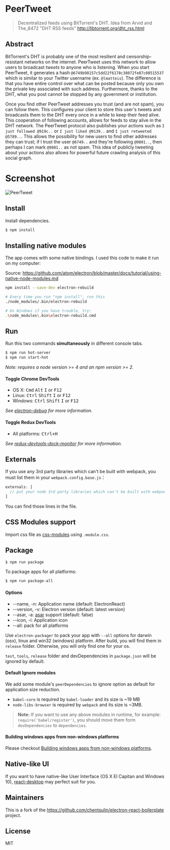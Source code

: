 # PeerTweet

> Decentralized feeds using BitTorrent's DHT. Idea from Arvid and The_8472 "DHT RSS feeds" http://libtorrent.org/dht_rss.html


## Abstract

BitTorrent's DHT is probably one of the most resilient and censorship-resistant networks on the internet. PeerTweet uses this network to allow users to broadcast *tweets* to anyone who is listening. When you start PeerTweet, it generates a hash `@6749b98157c5dd22f6178c38072fe87c08515537` which is similar to your Twitter username (ex. `@lmatteis`). The difference is that you have entire control over what can be posted because only you own the private key associated with such address. Furthermore, thanks to the DHT, what you post cannot be stopped by any government or institution.

Once you find other PeerTweet addresses you trust (and are not spam), you can follow them. This configures your client to store this user's tweets and broadcasts them to the DHT every once in a while to keep their feed alive. This cooperation of following accounts, allows for feeds to stay alive in the DHT network. The PeerTweet protocol also publishes your actions such as `I just followed @919c..` or `I just liked @9139..` and `I just retweeted @5789..`. This allows the possibility for new users to find other addresses they can trust; if I trust the user `@6749..` and they're following `@9801..`, then perhaps I can mark `@9801..` as not spam. This idea of publicly tweeting about your actions also allows for powerful future crawling analysis of this social graph.

<!-- In terms of storing tweets on the network, things are implemented similarly to this proposal: http://libtorrent.org/dht_rss.html - Each tweet is an immutable object which is `put()` on the network and contains an important `next` property which a list of exactly 3 hashes and allows for the implementation of a Skip list. These 3 hashes are the hashes of the item 1, 2 and 4 hops away. This allows for parallel `get()` requests when iterating over someones feed. The head is the only mutable object of the feed and contains information such as the user's name, a little description and an HTTP url to their avatar. -->



# Screenshot

![PeerTweet](http://i.imgur.com/fnpYDqA.png)



## Install

Install dependencies.

```bash
$ npm install
```

## Installing native modules

The app comes with some native bindings. I used this code to make it run on my computer:

Source: https://github.com/atom/electron/blob/master/docs/tutorial/using-native-node-modules.md

```bash
npm install --save-dev electron-rebuild

# Every time you run "npm install", run this
./node_modules/.bin/electron-rebuild

# On Windows if you have trouble, try:
.\node_modules\.bin\electron-rebuild.cmd
```


## Run

Run this two commands __simultaneously__ in different console tabs.

```bash
$ npm run hot-server
$ npm run start-hot
```

*Note: requires a node version >= 4 and an npm version >= 2.*

#### Toggle Chrome DevTools

- OS X: <kbd>Cmd</kbd> <kbd>Alt</kbd> <kbd>I</kbd> or <kbd>F12</kbd>
- Linux: <kbd>Ctrl</kbd> <kbd>Shift</kbd> <kbd>I</kbd> or <kbd>F12</kbd>
- Windows: <kbd>Ctrl</kbd> <kbd>Shift</kbd> <kbd>I</kbd> or <kbd>F12</kbd>

*See [electron-debug](https://github.com/sindresorhus/electron-debug) for more information.*

#### Toggle Redux DevTools

- All platforms: <kbd>Ctrl+H</kbd>

*See [redux-devtools-dock-monitor](https://github.com/gaearon/redux-devtools-dock-monitor) for more information.*


## Externals

If you use any 3rd party libraries which can't be built with webpack, you must list them in your `webpack.config.base.js`：

```javascript
externals: [
  // put your node 3rd party libraries which can't be built with webpack here (mysql, mongodb, and so on..)
]
```

You can find those lines in the file.


## CSS Modules support

Import css file as [css-modules](https://github.com/css-modules/css-modules) using `.module.css`.


## Package

```bash
$ npm run package
```

To package apps for all platforms:

```bash
$ npm run package-all
```

#### Options

- --name, -n: Application name (default: ElectronReact)
- --version, -v: Electron version (default: latest version)
- --asar, -a: [asar](https://github.com/atom/asar) support (default: false)
- --icon, -i: Application icon
- --all: pack for all platforms

Use `electron-packager` to pack your app with `--all` options for darwin (osx), linux and win32 (windows) platform. After build, you will find them in `release` folder. Otherwise, you will only find one for your os.

`test`, `tools`, `release` folder and devDependencies in `package.json` will be ignored by default.

#### Default Ignore modules

We add some module's `peerDependencies` to ignore option as default for application size reduction.

- `babel-core` is required by `babel-loader` and its size is ~19 MB
- `node-libs-browser` is required by `webpack` and its size is ~3MB.

> **Note:** If you want to use any above modules in runtime, for example: `require('babel/register')`, you should move them form `devDependencies` to `dependencies`.

#### Building windows apps from non-windows platforms

Please checkout [Building windows apps from non-windows platforms](https://github.com/maxogden/electron-packager#building-windows-apps-from-non-windows-platforms).


## Native-like UI

If you want to have native-like User Interface (OS X El Capitan and Windows 10), [react-desktop](https://github.com/gabrielbull/react-desktop) may perfect suit for you.


## Maintainers

This is a fork of the https://github.com/chentsulin/electron-react-boilerplate project.

## License
MIT
